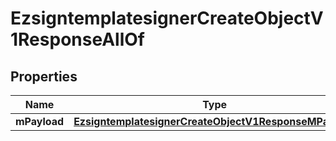 

# EzsigntemplatesignerCreateObjectV1ResponseAllOf


## Properties

| Name | Type | Description | Notes |
|------------ | ------------- | ------------- | -------------|
|**mPayload** | [**EzsigntemplatesignerCreateObjectV1ResponseMPayload**](EzsigntemplatesignerCreateObjectV1ResponseMPayload.md) |  |  |



